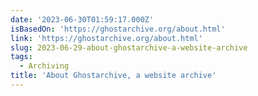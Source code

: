 ```yaml
---
date: '2023-06-30T01:59:17.000Z'
isBasedOn: 'https://ghostarchive.org/about.html'
link: 'https://ghostarchive.org/about.html'
slug: 2023-06-29-about-ghostarchive-a-website-archive
tags:
  - Archiving
title: 'About Ghostarchive, a website archive'
---
```


